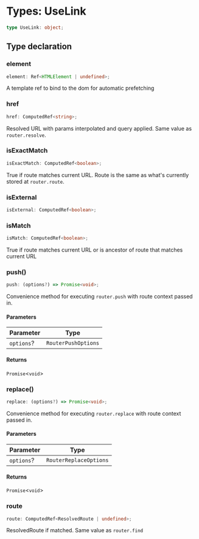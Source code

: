 # Types: UseLink

```ts
type UseLink: object;
```

## Type declaration

### element

```ts
element: Ref<HTMLElement | undefined>;
```

A template ref to bind to the dom for automatic prefetching

### href

```ts
href: ComputedRef<string>;
```

Resolved URL with params interpolated and query applied. Same value as `router.resolve`.

### isExactMatch

```ts
isExactMatch: ComputedRef<boolean>;
```

True if route matches current URL. Route is the same as what's currently stored at `router.route`.

### isExternal

```ts
isExternal: ComputedRef<boolean>;
```

### isMatch

```ts
isMatch: ComputedRef<boolean>;
```

True if route matches current URL or is ancestor of route that matches current URL

### push()

```ts
push: (options?) => Promise<void>;
```

Convenience method for executing `router.push` with route context passed in.

#### Parameters

| Parameter | Type |
| ------ | ------ |
| `options`? | `RouterPushOptions` |

#### Returns

`Promise`\<`void`\>

### replace()

```ts
replace: (options?) => Promise<void>;
```

Convenience method for executing `router.replace` with route context passed in.

#### Parameters

| Parameter | Type |
| ------ | ------ |
| `options`? | `RouterReplaceOptions` |

#### Returns

`Promise`\<`void`\>

### route

```ts
route: ComputedRef<ResolvedRoute | undefined>;
```

ResolvedRoute if matched. Same value as `router.find`
